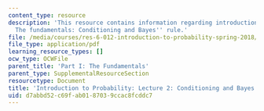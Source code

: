 ```yaml
---
content_type: resource
description: 'This resource contains information regarding introduction to probability:
  The fundamentals: Conditioning and Bayes'' rule.'
file: /media/courses/res-6-012-introduction-to-probability-spring-2018/d7abbd52c69fab0187039ccac8fcddc7_MITRES_6_012S18_L02.pdf
file_type: application/pdf
learning_resource_types: []
ocw_type: OCWFile
parent_title: 'Part I: The Fundamentals'
parent_type: SupplementalResourceSection
resourcetype: Document
title: 'Introduction to Probability: Lecture 2: Conditioning and Bayes'' Rule'
uid: d7abbd52-c69f-ab01-8703-9ccac8fcddc7
---
```


